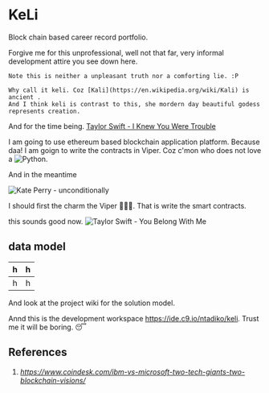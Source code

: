 # KeLi
Block chain based career record portfolio.

Forgive me for this unprofessional, well not that far, very informal development attire you see down here.

```
Note this is neither a unpleasant truth nor a comforting lie. :P

Why call it keli. Coz [Kali](https://en.wikipedia.org/wiki/Kali) is ancient .
And I think keli is contrast to this, she mordern day beautiful godess represents creation.
```
And for the time being. [Taylor Swift - I Knew You Were Trouble](https://www.youtube.com/watch?v=vNoKguSdy4Y)

I am  going to use ethereum based blockchain application platform. Because daa! I am goign to write the contracts in Viper. Coz c'mon who does not love a ![Python](https://www.python.org/static/img/python-logo.png).

And in the meantime 

![Kate Perry - unconditionally](https://www.youtube.com/watch?v=XjwZAa2EjKA)

I should first the charm the Viper :saxophone::man_with_turban:. That is write the smart contracts.

this sounds good now. ![Taylor Swift - You Belong With Me](https://www.youtube.com/watch?v=VuNIsY6JdUw)
## data model
h|h
:-:|:-:
h|h
And look at the project wiki for the solution model.

Annd this is the development workspace https://ide.c9.io/ntadiko/keli. Trust me it will be boring. :sleeping:

## References
1. _https://www.coindesk.com/ibm-vs-microsoft-two-tech-giants-two-blockchain-visions/_

